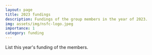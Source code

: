 ```yaml
---
layout: page
title: 2023 fundings
description: Fundings of the group members in the year of 2023.
img: assets/img/nsfc-logo.jpeg
importance: 1
category: funding
---
```


List this year's funding of the members.